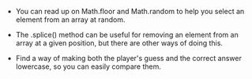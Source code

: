 - You can read up on Math.floor and Math.random to help you select an element from an array at random.

- The .splice() method can be useful for removing an element from an array at a given position, but there are other ways of doing this.

- Find a way of making both the player's guess and the correct answer lowercase, so you can easily compare them.